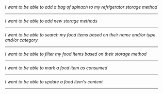 _I want to be able to add a bag of spinach to my refrigerator storage method_

---

_I want to be able to add new storage methods_

---

_I want to be able to search my food items based on their name and/or type and/or category_

---

_I want to be able to filter my food items based on their storage method_

---

_I want to be able to mark a food item as consumed_

---

_I want to be able to update a food item's content_

---

